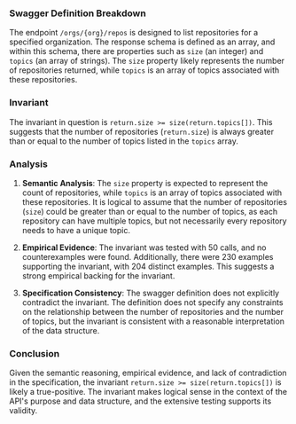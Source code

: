 ### Swagger Definition Breakdown

The endpoint `/orgs/{org}/repos` is designed to list repositories for a specified organization. The response schema is defined as an array, and within this schema, there are properties such as `size` (an integer) and `topics` (an array of strings). The `size` property likely represents the number of repositories returned, while `topics` is an array of topics associated with these repositories.

### Invariant

The invariant in question is `return.size >= size(return.topics[])`. This suggests that the number of repositories (`return.size`) is always greater than or equal to the number of topics listed in the `topics` array.

### Analysis

1. **Semantic Analysis**: The `size` property is expected to represent the count of repositories, while `topics` is an array of topics associated with these repositories. It is logical to assume that the number of repositories (`size`) could be greater than or equal to the number of topics, as each repository can have multiple topics, but not necessarily every repository needs to have a unique topic.

2. **Empirical Evidence**: The invariant was tested with 50 calls, and no counterexamples were found. Additionally, there were 230 examples supporting the invariant, with 204 distinct examples. This suggests a strong empirical backing for the invariant.

3. **Specification Consistency**: The swagger definition does not explicitly contradict the invariant. The definition does not specify any constraints on the relationship between the number of repositories and the number of topics, but the invariant is consistent with a reasonable interpretation of the data structure.

### Conclusion

Given the semantic reasoning, empirical evidence, and lack of contradiction in the specification, the invariant `return.size >= size(return.topics[])` is likely a true-positive. The invariant makes logical sense in the context of the API's purpose and data structure, and the extensive testing supports its validity.
